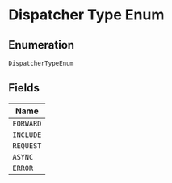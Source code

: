 
# Dispatcher Type Enum

## Enumeration

`DispatcherTypeEnum`

## Fields

| Name |
|  --- |
| `FORWARD` |
| `INCLUDE` |
| `REQUEST` |
| `ASYNC` |
| `ERROR` |

